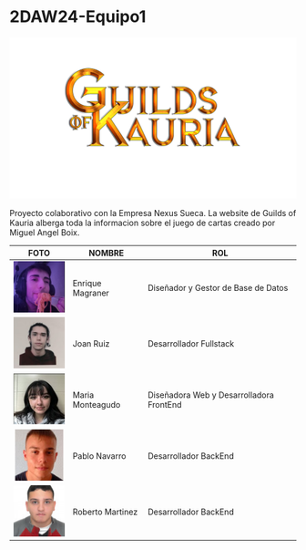 # 2DAW24-Equipo1
![Guilds of Kauria](https://raw.githubusercontent.com/RobertoRedes2001/2DAW24-Equipo1/documentacion/Logo.png?token=GHSAT0AAAAAACMTCS3OMGLPYTSRHIMSD4Y6ZOKAJTQ)

Proyecto colaborativo con la Empresa Nexus Sueca. La website de Guilds of Kauria alberga toda la informacion sobre el juego de cartas creado por Miguel Angel Boix. 

| FOTO | NOMBRE | ROL |
|------|--------|-----|
| ![Foto 1](https://raw.githubusercontent.com/RobertoRedes2001/2DAW24-Equipo1/diario_proyecto/Equipo/kike.png?token=GHSAT0AAAAAACMTCS3OSFZXNDMDV3BZ4DMGZOKAEAQ) | Enrique Magraner | Diseñador y Gestor de Base de Datos |
| ![Foto 2](https://raw.githubusercontent.com/RobertoRedes2001/2DAW24-Equipo1/diario_proyecto/Equipo/jon.jpg?token=GHSAT0AAAAAACMTCS3PCRNYYL6Y3USDGH52ZOKAD6Q) | Joan Ruiz | Desarrollador Fullstack |
| ![Foto 3](https://raw.githubusercontent.com/RobertoRedes2001/2DAW24-Equipo1/diario_proyecto/Equipo/ria.jpg?token=GHSAT0AAAAAACMTCS3PJAE52PBUUMMDDKEKZOKAEFA) | Maria Monteagudo | Diseñadora Web y Desarrolladora FrontEnd |
| ![Foto 3](https://raw.githubusercontent.com/RobertoRedes2001/2DAW24-Equipo1/diario_proyecto/Equipo/paaaaa.jpg?token=GHSAT0AAAAAACMTCS3OC6WKPZQ52JPE5WZWZOKAECQ) | Pablo Navarro | Desarrollador BackEnd |
| ![Foto 3](https://raw.githubusercontent.com/RobertoRedes2001/2DAW24-Equipo1/diario_proyecto/Equipo/rorororo.jpg?token=GHSAT0AAAAAACMTCS3OVK3CAP4YO7L4ILYWZOKAEHA) | Roberto Martinez | Desarrollador BackEnd |
